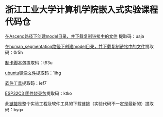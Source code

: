 
# 浙江工业大学计算机学院嵌入式实验课程代码仓


[在Ascend路径下创建model目录，并下载复制链接中的文件](https://pan.baidu.com/s/1JEF4IRlsSBlO6iS0Nm4vow) 提取码：uaja

[在human_segmentation路径下创建model目录，并下载复制链接中的文件](https://pan.baidu.com/s/1VIr4VUSY-rVbWkKTu9pncw)提取码：0r5h

[制卡脚本包](https://pan.baidu.com/s/1tcbG-bhtHZ82TKMsFNjkJQ)提取码：t93u

[ubuntu镜像文件](https://pan.baidu.com/s/12DJSe3D3q5WOnWw-PapQHA)提取码：1ihg

[软件工具](https://pan.baidu.com/s/1g2mzsRLWQQqHkE7AtDrvxQ)提取码：ief7

[ESP32C3 固件烧录包](https://pan.baidu.com/s/1MCGT-7nqMSKgsvG2ish1ww)提取码：ktko


此[链接](https://pan.baidu.com/s/106wKvTo7EkgAhgziSybJSg)是整个实验工程及软件工具的下载链接（实验代码不一定是最新的）提取码：byqx
